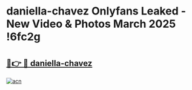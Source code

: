 # daniella-chavez Onlyfans Leaked - New Video & Photos March 2025 !6fc2g

# <h2><a href="https://y7tngk.iuczelnia.edu.pl?title=daniella-chavez&ref=6fc2g">🔗👉 🔴 daniella-chavez</a></h2>

[![acn](https://github.com/user-attachments/assets/0f9c940e-d8b0-45ae-aac7-cd30a18b3e1c)](https://y7tngk.iuczelnia.edu.pl?title=daniella-chavez&ref=6fc2g)

